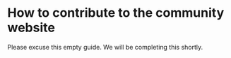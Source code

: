 # How to contribute to the community website

Please excuse this empty guide. We will be completing this shortly.
